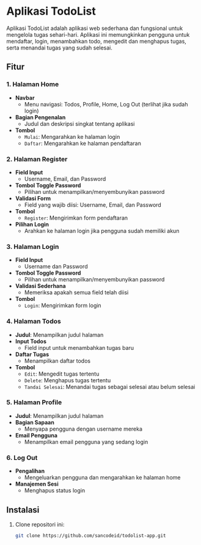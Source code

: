 # Aplikasi TodoList

Aplikasi TodoList adalah aplikasi web sederhana dan fungsional untuk mengelola tugas sehari-hari. Aplikasi ini memungkinkan pengguna untuk mendaftar, login, menambahkan todo, mengedit dan menghapus tugas, serta menandai tugas yang sudah selesai.

## Fitur

### 1. Halaman Home
- **Navbar**
  - Menu navigasi: Todos, Profile, Home, Log Out (terlihat jika sudah login)
- **Bagian Pengenalan**
  - Judul dan deskripsi singkat tentang aplikasi
- **Tombol**
  - `Mulai`: Mengarahkan ke halaman login
  - `Daftar`: Mengarahkan ke halaman pendaftaran

### 2. Halaman Register
- **Field Input**
  - Username, Email, dan Password
- **Tombol Toggle Password**
  - Pilihan untuk menampilkan/menyembunyikan password
- **Validasi Form**
  - Field yang wajib diisi: Username, Email, dan Password
- **Tombol**
  - `Register`: Mengirimkan form pendaftaran
- **Pilihan Login**
  - Arahkan ke halaman login jika pengguna sudah memiliki akun

### 3. Halaman Login
- **Field Input**
  - Username dan Password
- **Tombol Toggle Password**
  - Pilihan untuk menampilkan/menyembunyikan password
- **Validasi Sederhana**
  - Memeriksa apakah semua field telah diisi
- **Tombol**
  - `Login`: Mengirimkan form login

### 4. Halaman Todos
- **Judul**: Menampilkan judul halaman
- **Input Todos**
  - Field input untuk menambahkan tugas baru
- **Daftar Tugas**
  - Menampilkan daftar todos
- **Tombol**
  - `Edit`: Mengedit tugas tertentu
  - `Delete`: Menghapus tugas tertentu
  - `Tandai Selesai`: Menandai tugas sebagai selesai atau belum selesai

### 5. Halaman Profile
- **Judul**: Menampilkan judul halaman
- **Bagian Sapaan**
  - Menyapa pengguna dengan username mereka
- **Email Pengguna**
  - Menampilkan email pengguna yang sedang login

### 6. Log Out
- **Pengalihan**
  - Mengeluarkan pengguna dan mengarahkan ke halaman home
- **Manajemen Sesi**
  - Menghapus status login

## Instalasi

1. Clone repositori ini:
   ```bash
   git clone https://github.com/sancodeid/todolist-app.git
